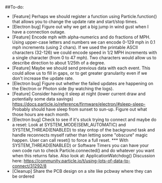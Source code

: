 ##To-do:
- [Feature] Perhaps we should register a function using Particle.function() that allows you to change the update rate and start/stop times.
- [Electron bug] Figure out why we get a big jump in wind gust when I have a connection outage.
- [Feature] Encode mph with alpha-numerics and do fractions of MPH. Using upper-case letters and numbers we can encode 0-129 mph in 0.1 mph increments (using 2 chars).
   If we used the printable ASCII characters (32-126) we could encode speed in 1/2 MPH increments with a single character (from 0 to 47 mph).
   Two characters would allow us to describe direction to about 1/25th of a degree.
- [Feature] Maybe we should send previous data with each event.  This could allow us to fill in gaps, or to get greater granularity even if
   we don't increase the update rate.
- [Electron bug] Figure out whether the failed updates are happening on the Electron or Photon side (by watching the logs).
- [Feature] Consider having it sleep at night (lower current draw and potentially some data savings)
    https://docs.particle.io/reference/firmware/electron/#sleep-sleep-
    Probably should have sleep from sunset to sun-up.  Figure out what those hours are each month.
- [Electron bug] Check to see if it's stuck trying to connect and maybe do a reset:
      Look at SYSTEM_MODE(SEMI_AUTOMATIC) and SYSTEM_THREAD(ENABLED) to stay ontop of the background task
      and handle reconnects myself rather than letting some "obscure" magic happen.
      User can call reset() to force a full reset.
      *** With SYSTEM_THREAD(ENABLED) or Software Timers you can have your own code run to check
          Particle.connected() and do whatever you want when this returns false.
      Also look at: ApplicationWatchdog()
      Discussion here: https://community.particle.io/t/using-lots-of-data-to-connect/31292/8
- [Cleanup] Share the PCB design on a site like pcbway where they can be ordered
